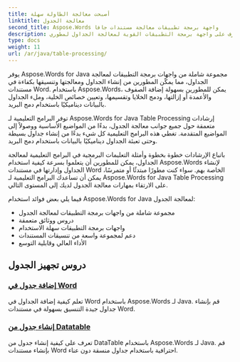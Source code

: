 ```yaml
---
title: أصبحت معالجة الطاولة سهلة
linktitle: معالجة الجدول
second_title: Aspose.Words واجهة برمجة تطبيقات معالجة مستندات جافا
description: تعرف على واجهة برمجة التطبيقات القوية لمعالجة الجداول لمطوري Java باستخدام Aspose.Word لـ Java. إنشاء الجداول ومعالجتها وتنسيقها في مستندات Word. قم بتحسين تطبيقات معالجة المستندات الخاصة بك اليوم.
type: docs
weight: 11
url: /ar/java/table-processing/
---
```


يوفر Aspose.Words for Java مجموعة شاملة من واجهات برمجة التطبيقات لمعالجة الجداول، مما يمكّن المطورين من إنشاء الجداول ومعالجتها وتنسيقها بكفاءة في مستندات Word. باستخدام Aspose.Words، يمكن للمطورين بسهولة إضافة الصفوف والأعمدة أو إزالتها، ودمج الخلايا وتقسيمها، وتعيين خصائص الخلية، وملء الجداول بالبيانات ديناميكيًا باستخدام دمج البريد.

توفر البرامج التعليمية لـ Aspose.Words for Java Table Processing إرشادات متعمقة حول جميع جوانب معالجة الجدول، بدءًا من المواضيع الأساسية ووصولاً إلى المواضيع المتقدمة. تغطي هذه البرامج التعليمية كل شيء بدءًا من إنشاء جداول بسيطة وحتى تعبئة الجداول ديناميكيًا بالبيانات باستخدام دمج البريد.

باتباع الإرشادات خطوة بخطوة وأمثلة التعليمات البرمجية في البرامج التعليمية لمعالجة الجداول، يمكن للمطورين أن يتعلموا بسرعة كيفية استخدام Aspose.Words لإنشاء الجداول وإدارتها في مستندات Word الخاصة بهم. سواء كنت مطورًا مبتدئًا أو متمرسًا، يمكن أن تساعدك البرامج التعليمية لـ Aspose.Words for Java Table Processing على الارتقاء بمهارات معالجة الجدول لديك إلى المستوى التالي.

فيما يلي بعض فوائد استخدام Aspose.Words for Java لمعالجة الجدول:

* مجموعة شاملة من واجهات برمجة التطبيقات لمعالجة الجدول
* دروس ووثائق متعمقة
* واجهات برمجة التطبيقات سهلة الاستخدام
* دعم لمجموعة واسعة من تنسيقات المستندات
* الأداء العالي وقابلية التوسع


## دروس تجهيز الجدول

### [إضافة جدول في Word](./add-table-in-word/)

تعلم كيفية إضافة الجداول في Word باستخدام Aspose.Words لـ Java. قم بإنشاء جداول جيدة التنسيق بسهولة في مستندات Word.

### [إنشاء جدول من Datatable](./generate-table-from-datatable/)

تعرف على كيفية إنشاء جدول من DataTable باستخدام Aspose.Words لـ Java. قم بإنشاء مستندات Word احترافية باستخدام جداول منسقة دون عناء. 